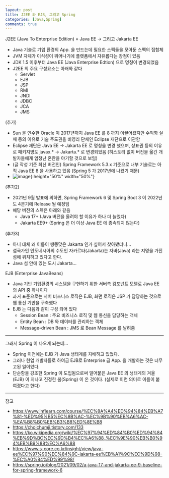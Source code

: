 ```yaml
---
layout: post
title: J2EE 와 EJB, 그리고 Spring
categories: [Java,Spring]
comments: true
---
```


J2EE (Java To Enterprise Edition) = Java EE -> 그리고 Jakarta EE
- Java 기술로 기업 환경의 App. 을 만드는데 필요한 스펙들을 모아둔 스펙의 집합체
- JVM 자체가 이식성이 뛰어나기에 플랫폼에서 자유롭다는 장점이 있음
- JDK 1.5 이후부터 Java EE (Java Enterprise Edtion) 으로 명칭이 변경되었음
- J2EE 의 주요 구성요소는 아래와 같다
	- Servlet
	- EJB
	- JSP
	- RMI
	- JNDI
	- JDBC
	- JCA
	- JMS

(추가)
- Sun 을 인수한 Oracle 이 2017년까지 Java EE 를 8 까지 이끌어왔지만 수익화 실패 등의 이유로 기술 주도권을 비영리 단체인 Eclipse 재단으로 이관함
- Eclipse 재단은 Java EE -> Jakarta EE 로 명칭을 변경 했으며, 상표권 등의 이유로 패키지명도 javax.* -> Jakarta.* 로 변경되었음 (히스토리 없이 버전을 옮긴 개발자들에게 엄청난 혼란을 야기할 것으로 보임)
- (글 작성 기준 최신 버전인) Spring Framework 5.3.x 기준으로 내부 기술로는 아직 Java EE 8 을 사용하고 있음 (Spring 5 가 2017년에 나왔기 때문) 
- ![image](https://user-images.githubusercontent.com/23256138/145703993-8dc870e5-7010-40ac-9512-59efe446ec18.png){:height="50%" width="50%"}

(추가2)
- 2021년 9월 발표에 의하면, Spring Framework 6 및 Spring Boot 3 이 2022년도 4분기에 Release 될 예정임
- 해당 버전의 스펙은 아래와 같음
	- Java 17+ (Java 버전을 올려야 할 이유가 하나 더 늘었다)
	- Jakarta EE9+ (Spring  은 더 이상 Java EE 에 종속되지 않는다)

(추가3)
- 아니 대체 왜 이름이 쌩뚱맞은 Jakarta 인가 싶어서 찾아봤더니...
- 섬국가인 인도네시아의 수도인 자카르타(Jakarta)는 자바(Java) 라는 지명을 가진 섬에 위치하고 있다고 한다.
- Java 섬 안에 있는 도시 Jakarta...

EJB (Enterprise JavaBeans)
- Java 기반 기업환경의 시스템을 구현하기 위한 서버측 컴포넌트 모델로 Java EE 의 API 중 하나이다
- 과거 표준으로는 서버 비즈니스 로직은 EJB, 화면 로직은 JSP 가 담당하는 것으로 웹 통신 기반을 구축했다
- EJB 는 다음과 같이 구성 되어 있다
	- Session Bean : 주요 비즈니스 로직 및 웹 통신을 담당하는 객체
	- Entity Bean : DB 와 데이터를 관리하는 객체
	- Message-driven Bean : JMS 로 Bean Message 를 날려줌

-----------

그래서 Spring 이 나오게 되는데...
- Spring 이전에는 EJB 가 Java 생태계를 지배하고 있었다.
- 그러나 현업 개발자들로 하여금 EJB로 Enterprise 급 App. 을 개발하는 것은 너무 고된 일이었다.
- 단순함을 강조한 Spring 이 도입됨으로써 얼어붙은 Java EE 의 생태계의 겨울(EJB) 이 지나고 진정한 봄(Spring) 이 온 것이다. (실제로 이런 의미로 이름이 붙여졌다고 한다)

-----------

참고

- https://www.inflearn.com/course/%EC%8A%A4%ED%94%84%EB%A7%81-%ED%95%B5%EC%8B%AC-%EC%9B%90%EB%A6%AC-%EA%B8%B0%EB%B3%B8%ED%8E%B8
- https://choichumji.tistory.com/133
- https://ko.wikipedia.org/wiki/%EC%97%94%ED%84%B0%ED%94%84%EB%9D%BC%EC%9D%B4%EC%A6%88_%EC%9E%90%EB%B0%94%EB%B9%88%EC%A6%88
- https://www.s-core.co.kr/insight/view/java-ee%EC%97%90%EC%84%9C-jakarta-ee%EB%A1%9C%EC%9D%98-%EC%A0%84%ED%99%98/
- https://spring.io/blog/2021/09/02/a-java-17-and-jakarta-ee-9-baseline-for-spring-framework-6
